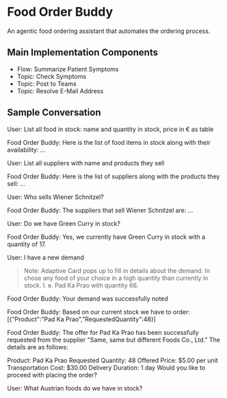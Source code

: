 # Food Order Buddy

An agentic food ordering assistant that automates the ordering process.

## Main Implementation Components

- Flow: Summarize Patient Symptoms
- Topic: Check Symptoms
- Topic: Post to Teams
- Topic: Resolve E-Mail Address

## Sample Conversation

User: List all food in stock: name and quantity in stock, price in € as table

Food Order Buddy: Here is the list of food items in stock along with their availability:
...

User: List all suppliers with name and products they sell

Food Order Buddy: Here is the list of suppliers along with the products they sell:
...

User: Who sells Wiener Schnitzel?

Food Order Buddy: The suppliers that sell Wiener Schnitzel are:
...

User: Do we have Green Curry in stock?

Food Order Buddy: Yes, we currently have Green Curry in stock with a quantity of 17.

User: I have a new demand

> Note: Adaptive Card pops up to fill in details about the demand. In chose any food of your choice in a high quantity than currently in stock. I. e. Pad Ka Prao with quantity 66.

Food Order Buddy: Your demand was successfully noted

Food Order Buddy: Based on our current stock we have to order: [{"Product":"Pad Ka Prao","RequestedQuantity":48}]

Food Order Buddy: The offer for Pad Ka Prao has been successfully requested from the supplier "Same, same but different Foods Co., Ltd." The details are as follows:

Product: Pad Ka Prao
Requested Quantity: 48
Offered Price: $5.00 per unit
Transportation Cost: $30.00
Delivery Duration: 1 day
Would you like to proceed with placing the order?

User: What Austrian foods do we have in stock?
